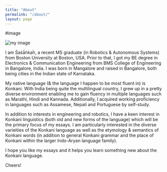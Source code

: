 ```yaml
---
title: "About"
permalink: "/about/"
layout: page
---
```

#image

![my image](/Konkaniprakasa/assets/2E47C728-C759-4AA5-B15E-9E3182E874F4.jpeg)

I am Śaśā́ṅkaḣ, a recent MS graduate (in Robotics & Autonomous Systems) from Boston University at Boston, USA. Prior to that, I got my BE degree in Electronics & Communication Engineering from BMS College of Engineering in Bangalore, India. I was born in Mangalore and raised in Bangalore, both being cities in the Indian state of Karnataka.

My native language (& the language I happen to be most fluent in) is Konkani. With India being quite the multilingual country, I grew up in a pretty diverse environment enabling me to gain fluency in multiple languages such as Marathi, Hindi and Kannada. Additionally, I acquired working proficiency in languages such as Assamese, Nepali and Portuguese by self-study.

In addition to interests in engineering and robotics, I have a keen interest in Konkani linguistics (both old and new forms of the language) which will be the primary focus of my essays. I am particularly interested in the diverse varieities of the Konkani language as well as the etymology & semantics of Konkani words (in addition to general Konkani grammar and the place of Konkani within the larger Indo-Aryan language family).

I hope you like my essays and it helps you learn something new about the Konkani language.

Cheers!
